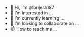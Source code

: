 - 👋 Hi, I’m @brijesh187
- 👀 I’m interested in ...
- 🌱 I’m currently learning ...
- 💞️ I’m looking to collaborate on ...
- 📫 How to reach me ...

<!---
brijesh187/brijesh187 is a ✨ special ✨ repository because its `README.md` (this file) appears on your GitHub profile.
You can click the Preview link to take a look at your changes.
--->
